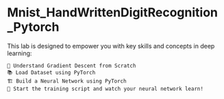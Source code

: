# Mnist_HandWrittenDigitRecognition_Pytorch

This lab is designed to empower you with key skills and concepts in deep learning:

    🧠 Understand Gradient Descent from Scratch
    📚 Load Dataset using PyTorch
    🏗️ Build a Neural Network using PyTorch
    🚀 Start the training script and watch your neural network learn!
